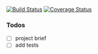 [![Build Status](https://travis-ci.org/asasmith/whitebox-challenge-server.svg?branch=master)](https://travis-ci.org/asasmith/whitebox-challenge-server)
[![Coverage Status](https://coveralls.io/repos/github/asasmith/whitebox-challenge-server/badge.svg?branch=master)](https://coveralls.io/github/asasmith/whitebox-challenge-server?branch=master)

### Todos
- [ ] project brief
- [ ] add tests